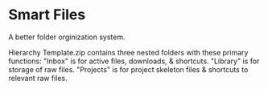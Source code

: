 # Smart Files

A better folder orginization system.

Hierarchy Template.zip contains three nested folders with these primary functions:
"Inbox" is for active files, downloads, & shortcuts.
"Library" is for storage of raw files.
"Projects" is for project skeleton files & shortcuts to relevant raw files.
